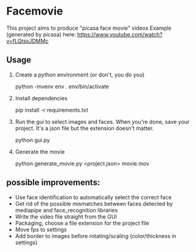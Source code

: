 # Facemovie

This project aims to produce "picasa face movie" videos
Example (generated by picasa) here: https://www.youtube.com/watch?v=fLQtssJDMMc

## Usage

1. Create a python environment (or don't, you do you)

    python -mvenv env
    . env/bin/activate
   
2. Install dependencies

    pip install -r requirements.txt
   
3. Run the gui to select images and faces. When you're done, save your project. It's a json file but the extension doesn't matter.

    python gui.py

4. Generate the movie

    python generate_movie.py <project.json> movie.mov

## possible improvements:

* Use face identification to automatically select the correct face
* Get rid of the possible mismatches between faces detected by mediapipe and face_recognition libraries
* Write the video file straight from the GUI
* Packaging, choose a file extension for the project file
* Move fps to settings
* Add border to images before rotating/scaling (color/thickness in settings)

